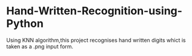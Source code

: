# Hand-Written-Recognition-using-Python
Using KNN algorithm,this project recognises hand written digits whict is taken as a .png input form.
